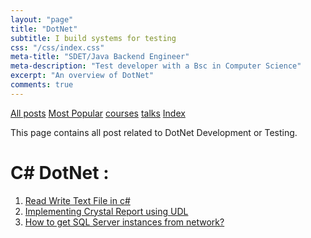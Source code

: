 ```yaml
---
layout: "page"
title: "DotNet"
subtitle: I build systems for testing
css: "/css/index.css"
meta-title: "SDET/Java Backend Engineer"
meta-description: "Test developer with a Bsc in Computer Science"
excerpt: "An overview of DotNet"
comments: true
---
```

<div class="list-filters">
    <a href="/" class="list-filter filter-selected">All posts</a>
    <a href="/popular" class="list-filter">Most Popular</a>
    <a href="/courses" class="list-filter">courses</a>
	<a href="/talks" class="list-filter">talks</a>
    <a href="/tags" class="list-filter">Index</a>
</div>


This page contains all post related to DotNet Development or Testing. 

# C# DotNet : 
1. [Read Write Text File in c#](http://shantonusarker.blogspot.com/2009/05/read-write-text-file-in-c-old-fashion.html)
2. [Implementing Crystal Report using UDL](http://shantonusarker.blogspot.com/2009/05/crystal-report-necessary-requirement.html)
3. [How to get SQL Server instances from network?](http://shantonusarker.blogspot.com/2014/01/get-sql-server-instances-from-lan-network-share.html)